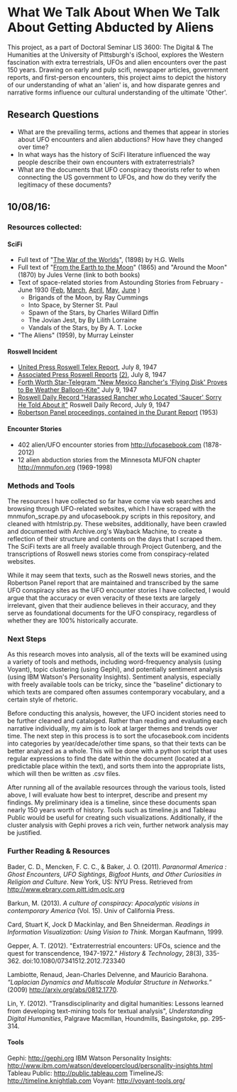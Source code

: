 # What We Talk About When We Talk About Getting Abducted by Aliens
This project, as a part of Doctoral Seminar LIS 3600: The Digital & The Humanities at the University of Pittsburgh's iSchool, explores the Western fascination with extra terrestrials, UFOs and alien encounters over the past 150 years. Drawing on early and pulp scifi, newspaper articles, government reports, and first-person encounters, this project aims to depict the history of our understanding of what an 'alien' is, and how disparate genres and narrative forms influence our cultural understanding of the ultimate 'Other'.

## Research Questions
- What are the prevailing terms, actions and themes that appear in stories about UFO encounters and alien abductions? How have they changed over time?
- In what ways has the history of SciFi literature influenced the way people describe their own encounters with extraterrestrials?
- What are the documents that UFO conspiracy theorists refer to when connecting the US government to UFOs, and how do they verify the legitimacy of these documents?


## 10/08/16:
### Resources collected:
#### SciFi
- Full text of "[The War of the Worlds](http://www.gutenberg.org/ebooks/36)", (1898) by H.G. Wells
- Full text of "[From the Earth to the Moon](http://www.gutenberg.org/ebooks/83)" (1865) and "Around the Moon" (1870) by Jules Verne (link to both books)
- Text of space-related stories from Astounding Stories from February - June 1930 ([Feb](http://www.gutenberg.org/ebooks/28617), [March](http://www.gutenberg.org/ebooks/29607), [April](http://www.gutenberg.org/ebooks/29390), [May](http://www.gutenberg.org/ebooks/29809), [June](http://www.gutenberg.org/ebooks/29848) )
  - Brigands of the Moon, by Ray Cummings
  - Into Space, by Sterner St. Paul
  - Spawn of the Stars, by Charles Willard Diffin
  - The Jovian Jest, by By Lilith Lorraine
  - Vandals of the Stars, by By A. T. Locke
- "The Aliens" (1959), by Murray Leinster

#### Roswell Incident
- [United Press Roswell Telex Report](http://roswellproof.homestead.com/United_Press_Telexes.html), July 8, 1947
- [Associated Press Roswell Reports](http://roswellproof.homestead.com/AP_Earliest_July8.html) [(2)](http://roswellproof.homestead.com/LA_HeraldExpress_July8.html), July 8, 1947
- [Forth Worth Star-Telegram "New Mexico Rancher's 'Flying Disk' Proves to Be Weather Balloon-Kite"](http://roswellproof.homestead.com/FortWorthST_July9.html) July 9, 1947
- [Roswell Daily Record "Harassed Rancher who Located 'Saucer' Sorry He Told About it"](http://roswellproof.homestead.com/brazel_interview.html) Roswell Daily Record, July 9, 1947
- [Robertson Panel proceedings, contained in the Durant Report](http://www.cufon.org/cufon/robert.htm) (1953)

#### Encounter Stories
- 402 alien/UFO encounter stories from http://ufocasebook.com (1878-2012)
- 12 alien abduction stories from the Minnesota MUFON chapter http://mnmufon.org (1969-1998)

### Methods and Tools
The resources I have collected so far have come via web searches and browsing through UFO-related websites, which I have scraped with the mnmufon_scrape.py and ufocasebook.py scripts in this repository, and cleaned with htmlstrip.py. These websites, additionally, have been crawled and documented with Archive.org's Wayback Machine, to create a reflection of their structure and contents on the days that I scraped them. The SciFi texts are all freely available through Project Gutenberg, and the transcriptions of Roswell news stories come from conspiracy-related websites.

While it may seem that texts, such as the Roswell news stories, and the Robertson Panel report that are maintained and transcribed by the same UFO conspiracy sites as the UFO encounter stories I have collected, I would argue that the accuracy or even veracity of these texts are largely irrelevant, given that their audience believes in their accuracy, and they serve as foundational documents for the UFO conspiracy, regardless of whether they are 100% historically accurate.

### Next Steps
As this research moves into analysis, all of the texts will be examined using a variety of tools and methods, including word-frequency analysis (using Voyant), topic clustering (using Gephi), and potentially sentiment analysis (using IBM Watson's Personality Insights). Sentiment analysis, especially with freely available tools can be tricky, since the "baseline" dictionary to which texts are compared often assumes contemporary vocabulary, and a certain style of rhetoric.

Before conducting this analysis, however, the UFO incident stories need to be further cleaned and cataloged. Rather than reading and evaluating each narrative individually, my aim is to look at larger themes and trends over time. The next step in this process is to sort the ufocasebook.com incidents into categories by year/decade/other time spans, so that their texts can be better analyzed as a whole. This will be done with a python script that uses regular expressions to find the date within the document (located at a predictable place within the text), and sorts them into the appropriate lists, which will then be written as .csv files.

After running all of the available resources through the various tools, listed above, I will evaluate how best to interpret, describe and present my findings. My preliminary idea is a timeline, since these documents span
nearly 150 years worth of history. Tools such as timeline.js and Tableau Public would be useful for creating such visualizations. Additionally, if the cluster analysis with Gephi proves a rich vein, further network analysis may be justified.

### Further Reading & Resources
Bader, C. D., Mencken, F. C. C., & Baker, J. O. (2011). _Paranormal America : Ghost Encounters, UFO Sightings, Bigfoot Hunts, and Other Curiosities in Religion and Culture_. New York, US: NYU Press. Retrieved from http://www.ebrary.com.pitt.idm.oclc.org

Barkun, M. (2013). _A culture of conspiracy: Apocalyptic visions in contemporary America_ (Vol. 15). Univ of California Press.

Card, Stuart K, Jock D Mackinlay, and Ben Shneiderman. _Readings in Information Visualization: Using Vision to Think._ Morgan Kaufmann, 1999.

Gepper, A. T. (2012). "Extraterrestrial encounters: UFOs, science and the quest for transcendence, 1947-1972." _History & Technology_, 28(3), 335-362. doi:10.1080/07341512.2012.723340

Lambiotte, Renaud, Jean-Charles Delvenne, and Mauricio Barahona. _“Laplacian Dynamics and Multiscale Modular Structure in Networks.”_ (2009) http://arxiv.org/abs/0812.1770.

Lin, Y. (2012). "Transdisciplinarity and digital humanities: Lessons learned from developing text-mining tools for textual analysis",   _Understanding Digital Humanities_, Palgrave Macmillan, Houndmills, Basingstoke, pp. 295-314.

#### Tools
Gephi: http://gephi.org
IBM Watson Personality Insights: http://www.ibm.com/watson/developercloud/personality-insights.html
Tableau Public: http://public.tableau.com
TimelineJS: http://timeline.knightlab.com
Voyant: http://voyant-tools.org/
